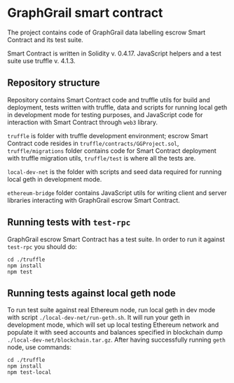 # GraphGrail smart contract

The project contains code of GraphGrail data labelling escrow Smart Contract and its test suite.

Smart Contract is written in Solidity v. 0.4.17. JavaScript helpers and a test suite use truffle v. 4.1.3.

## Repository structure

Repository contains Smart Contract code and truffle utils for build and deployment, tests written with truffle, data and scripts for running local geth in development mode for testing purposes, and JavaScript code for interaction with Smart Contract through `web3` library.

`truffle` is folder with truffle development environment; escrow Smart Contract code resides in `truffle/contracts/GGProject.sol`, `truffle/migrations` folder contains code for Smart Contract deployment with truffle migration utils, `truffle/test` is where all the tests are. 

`local-dev-net` is the folder with scripts and seed data required for running local geth in development mode.

`ethereum-bridge` folder contains JavaScript utils for writing client and server libraries interacting with GraphGrail escrow Smart Contract.

## Running tests with `test-rpc`

GraphGrail escrow Smart Contract has a test suite. In order to run it against `test-rpc` you should do:

```
cd ./truffle
npm install
npm test
```

## Running tests against local geth node

To run test suite against real Ethereum node, run local geth in dev mode with script `./local-dev-net/run-geth.sh`. It will run your geth in development mode, which will set up local testing Ethereum network and populate it with seed accounts and balances specified in blockchain dump `./local-dev-net/blockchain.tar.gz`. After having successfully running `geth` node, use commands:

```
cd ./truffle
npm install
npm test-local
```
